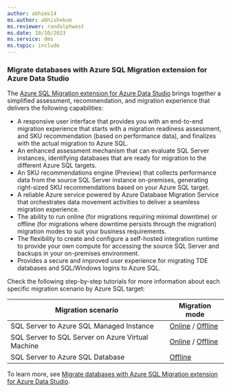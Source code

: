 ```yaml
---
author: abhims14
ms.author: abhishekum
ms.reviewer: randolphwest
ms.date: 10/10/2023
ms.service: dms
ms.topic: include
---
```


### Migrate databases with Azure SQL Migration extension for Azure Data Studio
The [Azure SQL Migration extension for Azure Data Studio](/azure-data-studio/extensions/azure-sql-migration-extension) brings together a simplified assessment, recommendation, and migration experience that delivers the following capabilities:
- A responsive user interface that provides you with an end-to-end migration experience that starts with a migration readiness assessment, and SKU recommendation (based on performance data), and finalizes with the actual migration to Azure SQL.
- An enhanced assessment mechanism that can evaluate SQL Server instances, identifying databases that are ready for migration to the different Azure SQL targets.
- An SKU recommendations engine (Preview) that collects performance data from the source SQL Server instance on-premises, generating right-sized SKU recommendations based on your Azure SQL target.
- A reliable Azure service powered by Azure Database Migration Service that orchestrates data movement activities to deliver a seamless migration experience.
- The ability to run online (for migrations requiring minimal downtime) or offline (for migrations where downtime persists through the migration) migration modes to suit your business requirements.
- The flexibility to create and configure a self-hosted integration runtime to provide your own compute for accessing the source SQL Server and backups in your on-premises environment.
- Provides a secure and improved user experience for migrating TDE databases and SQL/Windows logins to Azure SQL.

Check the following step-by-step tutorials for more information about each specific migration scenario by Azure SQL target:

| Migration scenario | Migration mode
|---------|---------|
SQL Server to Azure SQL Managed Instance| [Online](/data-migration/sql-server/managed-instance/database-migration-service) / [Offline](/data-migration/sql-server/managed-instance/database-migration-service)
SQL Server to SQL Server on Azure Virtual Machine|[Online](/data-migration/sql-server/virtual-machines/database-migration-service) / [Offline](/data-migration/sql-server/virtual-machines/database-migration-service)
SQL Server to Azure SQL Database | [Offline](/data-migration/sql-server/database/database-migration-service)

To learn more, see [Migrate databases with Azure SQL Migration extension for Azure Data Studio](../migration-using-azure-data-studio.md).
